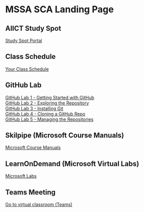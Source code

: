 # MSSA SCA Landing Page

## AIICT Study Spot

[Study Spot Portal](https://www.studyspot.com.au/my/)

## Class Schedule

[Your Class Schedule](ClassSchedule.md#mssa-sca-course-schdule)

## GitHub Lab

[GitHub Lab 1 - Getting Started with GitHub](GettingStartedGitHub.md#setup-your-own-github-site)<br>
[GitHub Lab 2 - Exploring the Repository](ExploreRepo.md#lets-explore-the-repository)<br>
[GitHub Lab 3 - Installing Git](InstallLocalGit.md#installing-and-configuring-git-on-your-local-computer)<br>
[GitHub Lab 4 - Cloning a GitHub Repo](CloneRepo.md#clone-a-github-repo)<br>
[GitHub Lab 5 - Managing the Repositories](ManagingGitRepo.md#managing-a-local-git-repo)<br>

## Skilpipe (Microsoft Course Manuals)

[Microsoft Course Manuals](https://skillpipe.com)

## LearnOnDemand (Microsoft Virtual Labs)

[Microsoft Labs](https://ddls.learnondemand.net/) 

## Teams Meeting

[Go to virtual classroom (Teams)](https://teams.microsoft.com/l/meetup-join/19%3a4f6a0cc49f524e50bc24745e3f828ad4%40thread.tacv2/1637297739159?context=%7b%22Tid%22%3a%226e640474-4dfe-443f-8c3f-6d1b6dffbcf6%22%2c%22Oid%22%3a%222cb25837-9388-4fc3-8378-efd462054183%22%7d)
